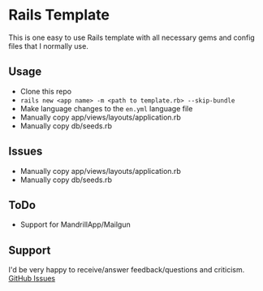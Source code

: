 # Rails Template
This is one easy to use Rails template with all necessary gems and config files that I normally use.

## Usage
- Clone this repo
- `rails new <app name> -m <path to template.rb> --skip-bundle`
- Make language changes to the `en.yml` language file
- Manually copy app/views/layouts/application.rb
- Manually copy db/seeds.rb

## Issues
- Manually copy app/views/layouts/application.rb
- Manually copy db/seeds.rb

## ToDo
- Support for MandrillApp/Mailgun

## Support
I'd be very happy to receive/answer feedback/questions and criticism. [GitHub Issues](https://github.com/ishouvik/Rails-Template/issues)